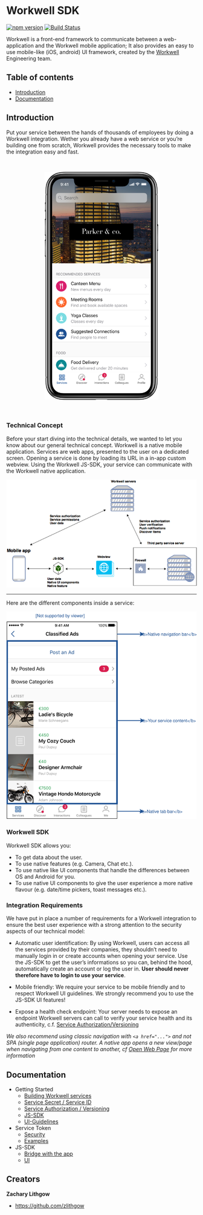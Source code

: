 # Workwell SDK

[![npm version](https://img.shields.io/npm/v/workwell.svg)](https://www.npmjs.com/package/workwell)
[![Build Status](https://travis-ci.org/Workwell/workwell.svg?branch=master)](https://travis-ci.org/Workwell/workwell)

Workwell is a front-end framework to communicate between a web-application and the Workwell mobile application; It also provides an easy to use mobile-like (iOS, android) UI framework, created by the [Workwell](https://www.workwell.io) Engineering team.


## Table of contents

* [Introduction](#introduction)
* [Documentation](#documentation)


## Introduction

Put your service between the hands of thousands of employees by doing a Workwell integration. Wether you already have a web service or you’re building one from scratch, Workwell provides the necessary tools to make the integration easy and fast.

<br/>
<p align="center"><img src="docs/images/Phone@2x.png" alt="drawing" width="300px"/></p>
<br/>

### Technical Concept

Before your start diving into the technical details, we wanted to let you know about our general technical concept. Workwell is a native mobile application. Services are web apps, presented to the user on a dedicated screen. Opening a service is done by loading its URL in a in-app custom webview. Using the Workwell JS-SDK, your service can communicate with the Workwell native application.

<p></p>
<p align="center"><img src="docs/images/architecture.png" alt="drawing" width="600px"/></p>
<p></p>

---

Here are the different components inside a service:

<p align="center"><img src="docs/images/service-components.svg" alt="drawing" width="600px"/></p>

### Workwell SDK

Workwell SDK allows you:

* To get data about the user.
* To use native features (e.g. Camera, Chat etc.).
* To use native like UI components that handle the differences between OS and Android for you.
* To use native UI components to give the user experience a more native flavour (e.g. date/time pickers, toast messages etc.).

### Integration Requirements

We have put in place a number of requirements for a Workwell integration to ensure the best user experience with a strong attention to the security aspects of our technical model:

* Automatic user identification: By using Workwell, users can access all the services provided by their companies, they shouldn’t need to manually login in or create accounts when opening your service. Use the JS-SDK to get the user’s informations so you can, behind the hood, automatically create an account or log the user in. **User should never therefore have to login to use your service**.

* Mobile friendly: We require your service to be mobile friendly and to respect Workwell UI guidelines. We strongly recommend you to use the JS-SDK UI features!

* Expose a health check endpoint: Your server needs to expose an endpoint Workwell servers can call to verify your service health and its authenticity, c.f. [Service Authorization/Versioning](./service-authorization-versioning.md)

*We also recommend using classic navigation with `<a href="...">` and not SPA (single page application) router. A native app opens a new view/page when navigating from one content to another, cf [Open Web Page](../open-web-page.md) for more information*


## Documentation

* Getting Started 
    * [Building Workwell services](docs/getting-started/building-workwell-services.md)
    * [Service Secret / Service ID](docs/getting-started/service-secret-service-id.md)
    * [Service Authorization / Versioning](docs/getting-started/service-authorization-versioning.md)
    * [JS-SDK](docs/getting-started/js-sdk.md)
    * [UI-Guidelines](docs/getting-started/ui-guidelines.md)
* Service Token
    * [Security](docs/service-token/service-token-security.md)
    * [Examples](docs/service-token/service-token-examples.md) 
* JS-SDK
    * [Bridge with the app](docs/bridge/README.md)
    * [UI](docs/UI/README.md)


## Creators

**Zachary Lithgow**

* <https://github.com/zlithgow>
